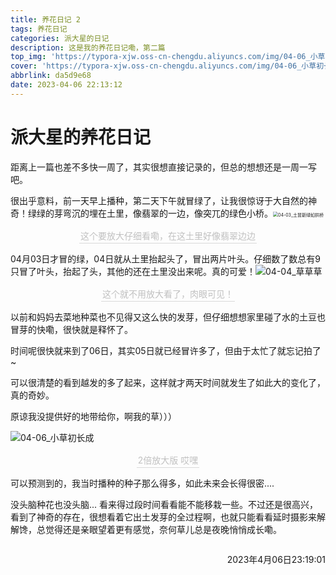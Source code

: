 ```yaml
---
title: 养花日记 2
tags: 养花日记
categories: 派大星的日记
description: 这是我的养花日记嘞，第二篇
top_img: 'https://typora-xjw.oss-cn-chengdu.aliyuncs.com/img/04-06_小草初长成.webp'
cover: 'https://typora-xjw.oss-cn-chengdu.aliyuncs.com/img/04-06_小草初长成.webp'
abbrlink: da5d9e68
date: 2023-04-06 22:13:12
---
```


# 派大星的养花日记

距离上一篇也差不多快一周了，其实很想直接记录的，但总的想想还是一周一写吧。

很出乎意料，前一天早上播种，第二天下午就冒绿了，让我很惊讶于大自然的神奇！绿绿的芽弯沉的埋在土里，像翡翠的一边，像突兀的绿色小桥。<img src="https://typora-xjw.oss-cn-chengdu.aliyuncs.com/img/04-03_土冒新绿如拱桥.webp" alt="04-03_土冒新绿如拱桥" style="zoom:50%;" />

<center><div style="font-size:14px;color:#C0C0C0;border-bottom: 1px solid #d9d9d9;display: inline-block; padding: 2px;">这个要放大仔细看嘞，在这土里好像翡翠边边</div></center>

04月03日才冒的绿，04日就从土里抬起头了，冒出两片叶头。仔细数了数总有9只冒了叶头，抬起了头，其他的还在土里没出来呢。真的可爱！![04-04_草草草](https://typora-xjw.oss-cn-chengdu.aliyuncs.com/img/04-04_草草草.webp)

<center><div style="font-size:14px;color:#C0C0C0;border-bottom: 1px solid #d9d9d9;display: inline-block; padding: 2px;">这个就不用放大看了，肉眼可见！</div></center>

以前和妈妈去菜地种菜也不见得又这么快的发芽，但仔细想想家里碰了水的土豆也冒芽的快嘞，很快就是释怀了。

时间呢很快就来到了06日，其实05日就已经冒许多了，但由于太忙了就忘记拍了~

可以很清楚的看到越发的多了起来，这样就才两天时间就发生了如此大的变化了，真的奇妙。

原谅我没提供好的地带给你，啊我的草）））

![04-06_小草初长成](https://typora-xjw.oss-cn-chengdu.aliyuncs.com/img/04-06_小草初长成.webp)

<center><div style="font-size:14px;color:#C0C0C0;border-bottom: 1px solid #d9d9d9;display: inline-block; padding: 2px;">2倍放大版 哎嘿</div></center>

可以预测到的，我当时播种的种子那么得多，如此未来会长得很密....

没头脑种花也没头脑... 看来得过段时间看看能不能移栽一些。不过还是很高兴，看到了神奇的存在，很想看着它出土发芽的全过程啊，也就只能看看延时摄影来解解馋，总觉得还是亲眼望着更有感觉，奈何草儿总是夜晚悄悄成长嘞。

<p style="float: right">2023年4月06日23:19:01</p><br>


